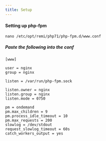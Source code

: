 ```yaml
---
title: Setup
---
```


#### Setting up php-fpm
```
nano /etc/opt/remi/php71/php-fpm.d/www.conf
```

##### Paste the following into the conf
```
[www]

user = nginx
group = nginx

listen = /var/run/php-fpm.sock

listen.owner = nginx
listen.group = nginx
listen.mode = 0750

pm = ondemand
pm.max_children = 9
pm.process_idle_timeout = 10
pm.max_requests = 200
slowlog = /dev/stdout
request_slowlog_timeout = 60s
catch_workers_output = yes
```